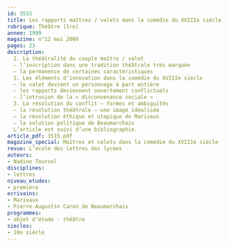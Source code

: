 ```yaml
---
id: 3515
title: Les rapports maîtres / valets dans la comédie du XVIIIe siècle
rubrique: Théâtre [1re]
annee: 1999
magazine: n°12 mai 2000
pages: 23
description: 
  1. La théâtralité du couple maître / valet
  – l’inscription dans une tradition théâtrale très marquée
  – la permanence de certaines caractéristiques
  2. Les éléments d’innovation dans la comédie du XVIIIe siècle
  – le valet devient un personnage à part entière
  – les rapports deviennent ouvertement conflictuels
  – l’intrusion de la « disconvenance sociale »
  3. La résolution du conflit – formes et ambiguïtés
  – la résolution théâtrale – une image idéalisée
  – la résolution éthique et utopique de Marivaux
  – la solution politique de Beaumarchais
  L’article est suivi d’une bibliographie.
article_pdf: 3515.pdf
magazine_special: Maîtres et valets dans la comédie du XVIIIe siècle
revue: L’école des lettres des lycées
auteurs:
- Nadine Toursel
disciplines:
- lettres
niveau_etudes:
- première
ecrivains:
- Marivaux
- Pierre-Augustin Caron de Beaumarchais
programmes:
- objet d’étude - théâtre
siecles:
- 18e siècle
---
```

